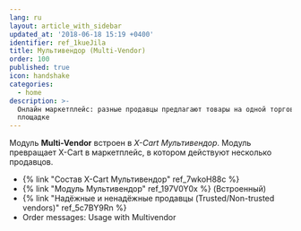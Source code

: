 ```yaml
---
lang: ru
layout: article_with_sidebar
updated_at: '2018-06-18 15:19 +0400'
identifier: ref_1kueJila
title: Мультивендор (Multi-Vendor)
order: 100
published: true
icon: handshake
categories:
  - home
description: >-
  Онлайн маркетплейс: разные продавцы предлагают товары на одной торговой
  площадке
---
```

Модуль **Multi-Vendor** встроен в _X-Cart Мультивендор_. Модуль превращает X-Cart в маркетплейс, в котором действуют несколько продавцов.

   *   {% link "Состав X-Cart Мультивендор" ref_7wkoH88c %}
   *   {% link "Модуль Мультивендор" ref_197V0Y0x %} (Встроенный)
   *   {% link "Надёжные и ненадёжные продавцы (Trusted/Non-trusted vendors)" ref_5c7BY9Rn %}
   *   Order messages: Usage with Multivendor
